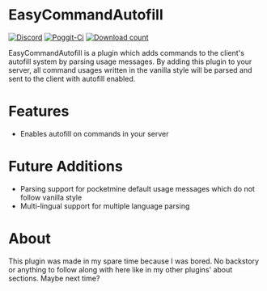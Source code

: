 # EasyCommandAutofill
[![Discord](https://img.shields.io/badge/chat-on%20discord-7289da.svg)](https://discord.gg/R7kdetE)
[![Poggit-Ci](https://poggit.pmmp.io/ci.shield/jasonwynn10/EasyCommandAutofill/EasyCommandAutofill)](https://poggit.pmmp.io/ci/jasonwynn10/EasyCommandAutofill/EasyCommandAutofill)
[![Download count](https://poggit.pmmp.io/shield.dl.total/EasyCommandAutofill)](https://poggit.pmmp.io/p/EasyCommandAutofill)

EasyCommandAutofill is a plugin which adds commands to the client's autofill system by parsing usage messages. By adding this plugin to your server, all command usages written in the vanilla style will be parsed and sent to the client with autofill enabled.

# Features
* Enables autofill on commands in your server

# Future Additions
* Parsing support for pocketmine default usage messages which do not follow vanilla style
* Multi-lingual support for multiple language parsing

# About
This plugin was made in my spare time because I was bored. No backstory or anything to follow along with here like in my other plugins' about sections. Maybe next time?